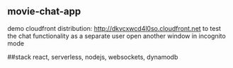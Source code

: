 ## movie-chat-app

demo cloudfront distribution: http://dkvcxwcd4l0so.cloudfront.net
to test the chat functionality as a separate user open another window in incognito mode

##stack
react, serverless, nodejs, websockets, dynamodb
